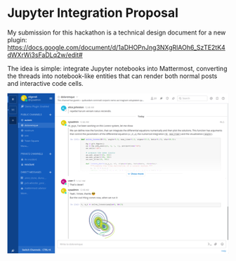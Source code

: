# Jupyter Integration Proposal

My submission for this hackathon is a technical design document for a new plugin: https://docs.google.com/document/d/1aDHOPnJng3NXgRlAOh6_SzTE2tK4dWXrWi3sFaDLq2w/edit#

The idea is simple: integrate Jupyter notebooks into Mattermost, converting the threads into notebook-like entities that can render both normal posts and interactive code cells.

![Mockup of a Jupyter notebook integrated into Mattermost](assets/jupyter_poc.png)
